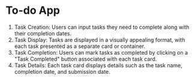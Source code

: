 <h1>To-do App</h1>
<ol>
  <li>Task Creation: Users can input tasks they need to complete along with their completion dates.</li>
  <li>Task Display: Tasks are displayed in a visually appealing format, with each task presented as a separate card or container.</li>
  <li>Task Completion: Users can mark tasks as completed by clicking on a "Task Completed" button associated with each task card.</li>
  <li>Task Details: Each task card displays details such as the task name, completion date, and submission date.</li>
</ol>
